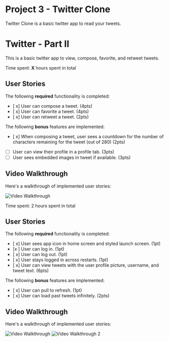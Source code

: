 # Project 3 - Twitter Clone

Twitter Clone is a basic twitter app to read your tweets.




# Twitter - Part II

This is a basic twitter app to view, compose, favorite, and retweet tweets.

Time spent: **X** hours spent in total

## User Stories

The following **required** functionality is completed:

- [ x] User can compose a tweet. (4pts)
- [ x] User can favorite a tweet. (4pts)
- [ x] User can retweet a tweet. (2pts)

The following **bonus** features are implemented:

- [ x] When composing a tweet, user sees a countdown for the number of characters remaining for the tweet (out of 280) (2pts)
- [ ] User can view their profile in a profile tab. (3pts)
- [ ] User sees embedded images in tweet if available. (3pts)

## Video Walkthrough

Here's a walkthrough of implemented user stories:

<img src='https://media.giphy.com/media/wdt5DQImpY2lRC5Fya/giphy.gif' title='Video Walkthrough' width='' alt='Video Walkthrough' />






Time spent: 2 hours spent in total

## User Stories

The following **required** functionality is completed:

- [ x] User sees app icon in home screen and styled launch screen. (1pt)
- [x ] User can log in. (1pt)
- [ x] User can log out. (1pt)
- [ x] User stays logged in across restarts. (1pt)
- [ x] User can view tweets with the user profile picture, username, and tweet text. (6pts)

The following **bonus** features are implemented:

- [ x] User can pull to refresh. (1pt)
- [ x] User can load past tweets infinitely. (2pts)

## Video Walkthrough

Here's a walkthrough of implemented user stories:

<img src='https://media.giphy.com/media/OiK3BwrH5lIesGWU67/giphy.gif' title='Video Walkthrough' width='' alt='Video Walkthrough' />
<img src='https://media.giphy.com/media/XT6nuxGrxFaNd9xPhk/giphy.gif' title='Video Walkthrough' width='' alt='Video Walkthrough 2' />

